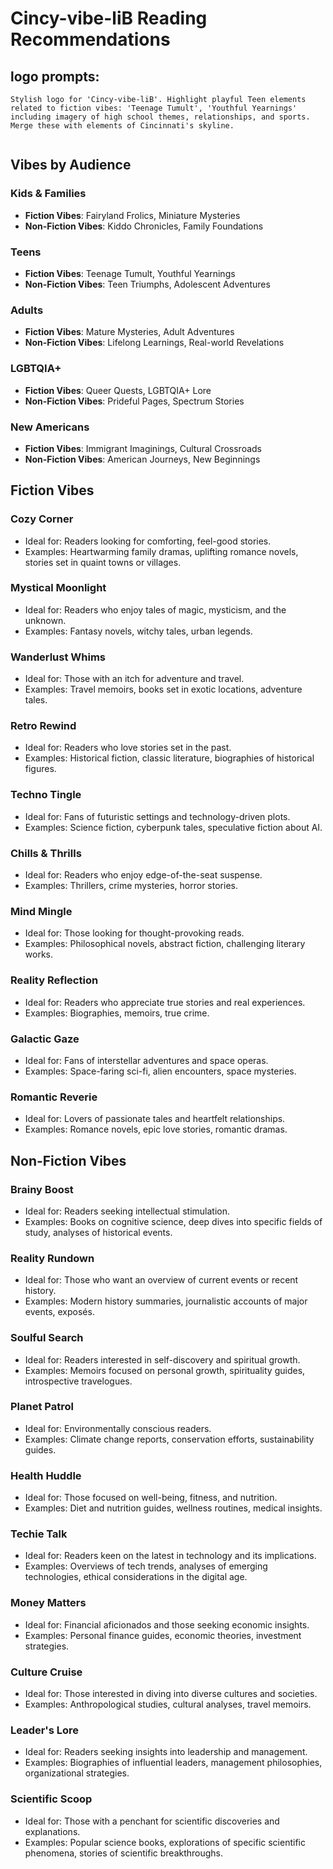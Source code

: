 # Cincy-vibe-liB Reading Recommendations

## logo prompts:

```
Stylish logo for 'Cincy-vibe-liB'. Highlight playful Teen elements related to fiction vibes: 'Teenage Tumult', 'Youthful Yearnings' including imagery of high school themes, relationships, and sports. Merge these with elements of Cincinnati's skyline.
```

```

```

## Vibes by Audience

### Kids & Families
- **Fiction Vibes**: Fairyland Frolics, Miniature Mysteries
- **Non-Fiction Vibes**: Kiddo Chronicles, Family Foundations

### Teens
- **Fiction Vibes**: Teenage Tumult, Youthful Yearnings
- **Non-Fiction Vibes**: Teen Triumphs, Adolescent Adventures

### Adults
- **Fiction Vibes**: Mature Mysteries, Adult Adventures
- **Non-Fiction Vibes**: Lifelong Learnings, Real-world Revelations

### LGBTQIA+
- **Fiction Vibes**: Queer Quests, LGBTQIA+ Lore
- **Non-Fiction Vibes**: Prideful Pages, Spectrum Stories

### New Americans
- **Fiction Vibes**: Immigrant Imaginings, Cultural Crossroads
- **Non-Fiction Vibes**: American Journeys, New Beginnings


## Fiction Vibes

### Cozy Corner
- Ideal for: Readers looking for comforting, feel-good stories.
- Examples: Heartwarming family dramas, uplifting romance novels, stories set in quaint towns or villages.

### Mystical Moonlight
- Ideal for: Readers who enjoy tales of magic, mysticism, and the unknown.
- Examples: Fantasy novels, witchy tales, urban legends.

### Wanderlust Whims
- Ideal for: Those with an itch for adventure and travel.
- Examples: Travel memoirs, books set in exotic locations, adventure tales.

### Retro Rewind
- Ideal for: Readers who love stories set in the past.
- Examples: Historical fiction, classic literature, biographies of historical figures.

### Techno Tingle
- Ideal for: Fans of futuristic settings and technology-driven plots.
- Examples: Science fiction, cyberpunk tales, speculative fiction about AI.

### Chills & Thrills
- Ideal for: Readers who enjoy edge-of-the-seat suspense.
- Examples: Thrillers, crime mysteries, horror stories.

### Mind Mingle
- Ideal for: Those looking for thought-provoking reads.
- Examples: Philosophical novels, abstract fiction, challenging literary works.

### Reality Reflection
- Ideal for: Readers who appreciate true stories and real experiences.
- Examples: Biographies, memoirs, true crime.

### Galactic Gaze
- Ideal for: Fans of interstellar adventures and space operas.
- Examples: Space-faring sci-fi, alien encounters, space mysteries.

### Romantic Reverie
- Ideal for: Lovers of passionate tales and heartfelt relationships.
- Examples: Romance novels, epic love stories, romantic dramas.


## Non-Fiction Vibes

### Brainy Boost
- Ideal for: Readers seeking intellectual stimulation.
- Examples: Books on cognitive science, deep dives into specific fields of study, analyses of historical events.

### Reality Rundown
- Ideal for: Those who want an overview of current events or recent history.
- Examples: Modern history summaries, journalistic accounts of major events, exposés.

### Soulful Search
- Ideal for: Readers interested in self-discovery and spiritual growth.
- Examples: Memoirs focused on personal growth, spirituality guides, introspective travelogues.

### Planet Patrol
- Ideal for: Environmentally conscious readers.
- Examples: Climate change reports, conservation efforts, sustainability guides.

### Health Huddle
- Ideal for: Those focused on well-being, fitness, and nutrition.
- Examples: Diet and nutrition guides, wellness routines, medical insights.

### Techie Talk
- Ideal for: Readers keen on the latest in technology and its implications.
- Examples: Overviews of tech trends, analyses of emerging technologies, ethical considerations in the digital age.

### Money Matters
- Ideal for: Financial aficionados and those seeking economic insights.
- Examples: Personal finance guides, economic theories, investment strategies.

### Culture Cruise
- Ideal for: Those interested in diving into diverse cultures and societies.
- Examples: Anthropological studies, cultural analyses, travel memoirs.

### Leader's Lore
- Ideal for: Readers seeking insights into leadership and management.
- Examples: Biographies of influential leaders, management philosophies, organizational strategies.

### Scientific Scoop
- Ideal for: Those with a penchant for scientific discoveries and explanations.
- Examples: Popular science books, explorations of specific scientific phenomena, stories of scientific breakthroughs.